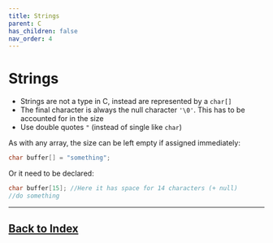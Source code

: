 ```yaml
---
title: Strings
parent: C
has_children: false
nav_order: 4
---
```


# Strings

- Strings are not a type in C, instead are represented by a `char[]`
- The final character is always the null character `'\0'`. This has to be accounted for in the size
- Use double quotes `"` (instead of single like `char`)

As with any array, the size can be left empty if assigned immediately: 
```c
char buffer[] = "something";
```
Or it need to be declared:
```c
char buffer[15]; //Here it has space for 14 characters (+ null)
//do something
```

------------------------------
## [Back to Index](../Aa_Index.md)